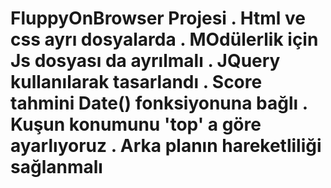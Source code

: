 # FluppyOnBrowser Projesi . Html ve css ayrı dosyalarda . MOdülerlik için Js dosyası da ayrılmalı . JQuery kullanılarak tasarlandı . Score tahmini Date() fonksiyonuna bağlı . Kuşun konumunu 'top' a göre ayarlıyoruz . Arka planın hareketliliği sağlanmalı 
